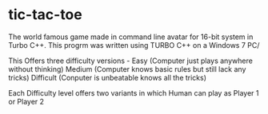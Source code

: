 # tic-tac-toe

The world famous game made in command line avatar for 16-bit system in Turbo C++.
This progrm was written using TURBO C++ on a Windows 7 PC/

This Offers three difficulty versions - Easy (Computer just plays anywhere without thinking)
                			Medium (Computer knows basic rules but still lack any tricks)
					Difficult (Conputer is unbeatable knows all the tricks)
					
Each Difficulty level offers two variants in which Human can play as Player 1 or Player 2
